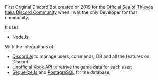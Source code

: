 First Original Discord Bot created on 2019 for the [Official Sea of Thieves Italia Discord Community](https://discord.com/invite/SeaOfThievesIT) when i was the only Developer for that community.

It uses
- NodeJs;

With the Integrations of:
- [DiscordJs](https://discord.js.org/#/) to manage users, commands, DB and all the features on Discord;
- [Unofficial Xbox API](https://xapi.us/) to retrive the game data for each user;
- <a href="https://sequelize.org/" target="_blank">SequelizeJs</a> and <a href="https://www.postgresql.org/" target="_blank">PostagreSQL</a> for the database;


